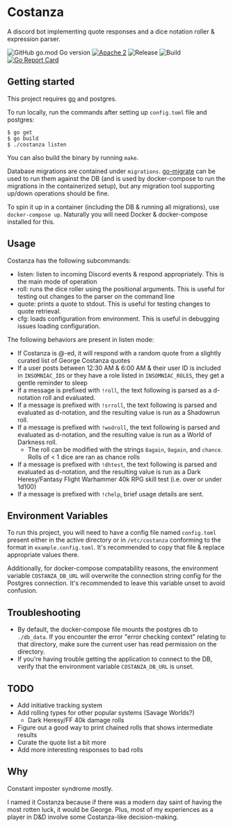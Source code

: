 
# Costanza

A discord bot implementing quote responses and a dice notation roller & expression parser.

![GitHub go.mod Go version](https://img.shields.io/github/go-mod/go-version/dmtaylor/costanza)
[![Apache 2](https://img.shields.io/github/license/dmtaylor/costanza)](https://github.com/dmtaylor/costanza/LICENSE)
![Release](https://img.shields.io/github/v/release/dmtaylor/costanza?include_prereleases&sort=semver)
![Build](https://img.shields.io/github/actions/workflow/status/dmtaylor/costanza/go.yml)
[![Go Report Card](https://goreportcard.com/badge/github.com/dmtaylor/costanza)](https://goreportcard.com/report/github.com/dmtaylor/costanza)

## Getting started
This project requires [go](https://golang.org/) and postgres.

To run locally, run the commands after setting up `config.toml` file and postgres:
```
$ go get
$ go build
$ ./costanza listen
```

You can also build the binary by running `make`.

Database migrations are contained under `migrations`. [go-migrate](https://github.com/golang-migrate/migrate) can be used to run them against the
DB (and is used by docker-compose to run the migrations in the containerized setup), but any migration tool supporting up/down operations should be fine.

To spin it up in a container (including the DB & running all migrations), use `docker-compose up`. Naturally you will need Docker &
docker-compose installed for this.

## Usage
Costanza has the following subcommands:
- listen: listen to incoming Discord events & respond appropriately. This is the main mode of operation
- roll: runs the dice roller using the positional arguments. This is useful for testing out changes to the parser on the command line
- quote: prints a quote to stdout. This is useful for testing changes to quote retrieval.
- cfg: loads configuration from environment. This is useful in debugging issues loading configuration.

The following behaviors are present in listen mode:
- If Costanza is @-ed, it will respond with a random quote from a slightly curated list of George Costanza quotes
- If a user posts between 12:30 AM & 6:00 AM & their user ID is included in `INSOMNIAC_IDS` or they have a role listed in `INSOMNIAC_ROLES`, they get a gentle reminder to sleep
- If a message is prefixed with `!roll`, the text following is parsed as a d-notation roll and evaluated.
- If a message is prefixed with `!srroll`, the text following is parsed and evaluated as d-notation, and the resulting value is run as a Shadowrun roll.
- If a message is prefixed with `!wodroll`, the text following is parsed and evaluated as d-notation, and the resulting value is run as a World of Darkness roll.
    - The roll can be modified with the strings `8again`, `9again`, and `chance`. Rolls of < 1 dice are ran as chance rolls
- If a message is prefixed with `!dhtest`, the text following is parsed and evaluated as d-notation, and the resulting value is run as a Dark Heresy/Fantasy
Flight Warhammer 40k RPG skill test (i.e. over or under 1d100)
- If a message is prefixed with `!chelp`, brief usage details are sent.

## Environment Variables

To run this project, you will need to have a config file named `config.toml` present either in the active directory or
in `/etc/costanza` conforming to the format in `example.config.toml`. It's recommended to copy that file & replace appropriate
values there.

Additionally, for docker-compose compatability reasons, the environment variable `COSTANZA_DB_URL` will overwrite the connection
string config for the Postgres connection. It's recommended to leave this variable unset to avoid confusion.

## Troubleshooting
- By default, the docker-compose file mounts the postgres db to `./db_data`. If you encounter the error "error checking context" relating to that directory,
make sure the current user has read permission on the directory.
- If you're having trouble getting the application to connect to the DB, verify that the environment variable `COSTANZA_DB_URL`
is unset.

## TODO
- Add initiative tracking system
- Add rolling types for other popular systems (Savage Worlds?)
    - Dark Heresy/FF 40k damage rolls
- Figure out a good way to print chained rolls that shows intermediate results
- Curate the quote list a bit more
- Add more interesting responses to bad rolls

## Why
Constant imposter syndrome mostly.

I named it Costanza because if there was a modern day saint of having the most rotten luck, it would be George. Plus, most of
my experiences as a player in D&D involve some Costanza-like decision-making.
